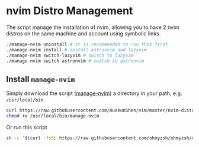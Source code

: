 # nvim Distro Management

The script manage the installation of nvim, allowing you to have 2 nvim distros on the same machine and account using symbolic links.

```bash
./manage-nvim uninstall # it is recommended to run this first
./manage-nvim install # install astronvim and lazyvim
./manage-nvim switch-lazyvim # switch to lazyvim
./manage-nvim switch-astronvim # switch to astronvim
```

## Install `manage-nvim`

Simply download the script ([manage-nvim](./manage-nvim)) a directory in your path, e.g. `/usr/local/bin`.

```bash
curl https://raw.githubusercontent.com/HuakunShen/vim/master/nvim-distro/manage-nvim -o /usr/local/bin/manage-nvim
chmod +x /usr/local/bin/manage-nvim
```

Or run this script

```bash
sh -c "$(curl -fsSL https://raw.githubusercontent.com/ohmyzsh/ohmyzsh/master/tools/install.sh)"
```